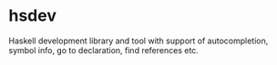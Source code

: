 hsdev
=====

Haskell development library and tool with support of autocompletion, symbol info, go to declaration, find references etc.
